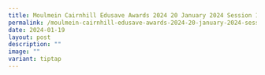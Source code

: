 ```yaml
---
title: Moulmein Cairnhill Edusave Awards 2024 20 January 2024 Session 1 @ Pek Kio CC
permalink: /moulmein-cairnhill-edusave-awards-2024-20-january-2024-session-1-pek-kio-cc/
date: 2024-01-19
layout: post
description: ""
image: ""
variant: tiptap
---
```

